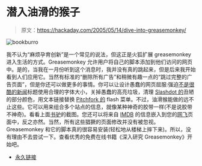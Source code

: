 # 潜入油滑的猴子

> 原文：<https://hackaday.com/2005/05/14/dive-into-greasemonkey/>

![bookburro](img/1269fb745769de27bf3c3bfb35b46594.png)

我不认为“麻烦孕育创新”是一个常见的说法，但这正是火狐扩展 greasemonkey 进入生活的方式。Greasemonkey 允许用户将自己的脚本添加到他们访问的网页中。是的，当我在一月份听到这个消息时，我并没有真的跳起来，但是后来我开始看到人们应用它。当然有标准的“删除所有广告”和稍微有趣一点的“跳过完整的广告页面”，但是你还可以做更多的事情。你可以让设计愚蠢的网页屈服:强迫[不是很酷的新闻](http://aintitcoolnews.com)标题使用合理的字体大小，关掉愚蠢的高亮垃圾，清理 [Slashdot 的](http://www.slashdot.org/)丑陋的部分颜色，用文本链接替换 [Pitchfork 的](http://www.pitchforkmedia.com/) flash 菜单。不过，油滑猴能做的远不止这些。它可以用来组合多个站点的信息，就像某种神奇的胶带一样(不是说胶带不神奇)。看看上面[书驴](http://overstimulate.com/articles/2005/04/24/greasemonkey-book-burro-find-cheap-books)的截图。您还可以将来自 [IMDB](http://www.imdb.com/) 的信息嵌入到您的[网飞](http://www.netflix.com/)页面中，反之亦然。当然，所有这些猖獗的页面修改并没有被忽视。Greasemonkey 和它的脚本真的很容易安装(轻松地从楼梯上摔下来)。所以，没有理由不去尝试一下。查看优秀的免费在线书籍《深入研究 Greasemonkey》开始吧。

*   [永久链接](http://diveintogreasemonkey.org/)